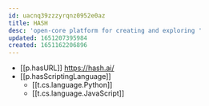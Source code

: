 ```yaml
---
id: uacnq39zzzyrqnz0952e0az
title: HASH
desc: 'open-core platform for creating and exploring '
updated: 1651207395984
created: 1651162206896
---
```


- [[p.hasURL]] https://hash.ai/
- [[p.hasScriptingLanguage]] 
  - [[t.cs.language.Python]]
  - [[t.cs.language.JavaScript]]
